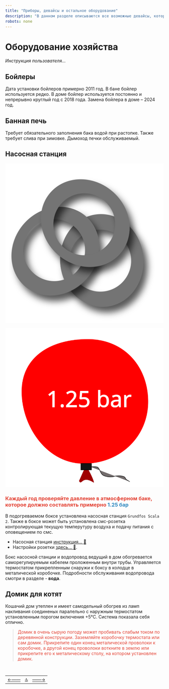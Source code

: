 ```yaml
---
title: "Приборы, девайсы и остальное оборудование"
description: "В данном разделе описываются все возможные девайсы, которые имеются в распоряжении данного хозяйства"
robots: none
---
```


<div class="navi"><nav id="navi"><!-- js --></nav></div>

# Оборудование хозяйства

*Инструкция пользователя…*

## Бойлеры

Дата установки бойлеров примерно 2011 год. В бане бойлер используется редко. В доме бойлер используется постоянно и непрерывно круглый год с 2018 года.
Замена бойлера в доме – 2024 год.

## Банная печь

Требует обязательного заполнения бака водой при растопке. Также требует слива при зимовке. Дымоход печки обслуживаемый. 

## Насосная станция

<span id="page-name-img" class="img" onclick="imgResize()">![img](assets/svg/xxxxxxx.svg)</span>

<span id="page-name-img" class="img" onclick="imgResize()">![img](assets/svg/Grundfos-PUMP-presures-1.25bar.svg)</span>

### <span style="color: #e34234;"> Каждый год проверяйте давление в атмосферном баке, которое должно составлять примерно  <span style="color: #2C87BF;"> **1.25 бар**

В подогреваемом боксе установлена насосная станция `Grundfos Scala 2`. Также в боксе может быть установлена смс-розетка контролирующая текущую темперутуру воздуха и подачу питания с оповещением по смс. 

- Насосная станция [инструкция… 📑](assets/pdf/Grundfos-Scala-2.pdf)
- Настройки розетки [здесь… 📑](assets/pdf/sms-socket-megafon.pdf).

Бокс насосной станции и водопровод ведущий в дом обогревается саморегулируемым кабелем проложенным внутри трубы. Управляется термостатом прикрепленным снаружи к боксу в колодце в металической коробочке. Подробности обслуживания водопровода смотри в разделе - **вода**.

## Домик для котят

Кошачий дом утеплен и имеет самодельный обогрев из ламп накливания соединеных паралельно с наружным термостатом установленным порогом включения +5°С. Система показала себя отлично.

><span style="color: #e34234;">Домик в очень сырую погоду может пробивать слабым током по деревянной конструкции. Заземляйте коробочку термостата или сам домик. Прикрепите один конец металической проволоки к коробочке, а другой конец проволоки воткните в землю или прикрепите его к металическому столу, на котором установлен домик.



<script src="assets/js/navi.js"></script>




<!--ystm_start-->
<br>

 |||| 
 |:---|:---:|---:| 
 [←——](004-gaz.md)|[ 🔝 ](#)|[——→](006-kraski.md) 

 <br>
<!--ystm_end-->
